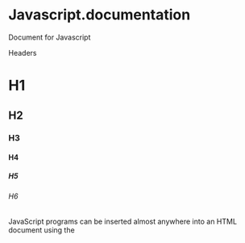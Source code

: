 # Javascript.documentation

Document for Javascript

Headers
# H1
## H2
### H3
#### H4
##### H5
###### H6

JavaScript programs can be inserted almost anywhere into an HTML document using the <script> tag.
```
<script>
  
1.document.getElementById("demo").innerHTML = "Hello JavaScript";
2.alert ("javascript");

</script>
```



